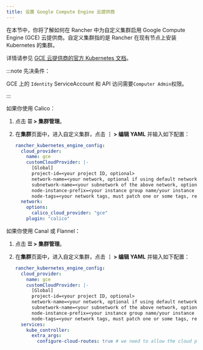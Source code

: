 ```yaml
---
title: 设置 Google Compute Engine 云提供商
---
```


在本节中，你将了解如何在 Rancher 中为自定义集群启用 Google Compute Engine (GCE) 云提供商。自定义集群指的是 Rancher 在现有节点上安装 Kubernetes 的集群。

详情请参见 [GCE 云提供商的官方 Kubernetes 文档](https://kubernetes.io/docs/concepts/cluster-administration/cloud-providers/#gce)。

:::note 先决条件：

GCE 上的 `Identity` ServiceAccount 和 API 访问需要`Computer Admin`权限。

:::

如果你使用 Calico：

1. 点击 **☰ > 集群管理**。
1. 在**集群**页面中，进入自定义集群，点击 **⋮ > 编辑 YAML** 并输入如下配置：

   ```yaml
   rancher_kubernetes_engine_config:
     cloud_provider:
       name: gce
       customCloudProvider: |-
         [Global]
         project-id=<your project ID, optional>
         network-name=<your network, optional if using default network>
         subnetwork-name=<your subnetwork of the above network, optional if using default network>
         node-instance-prefix=<your instance group name/your instance name specific prefix, required>
         node-tags=<your network tags, must patch one or some tags, required>
     network:
       options:
         calico_cloud_provider: "gce"
       plugin: "calico"
   ```

如果你使用 Canal 或 Flannel：

1. 点击 **☰ > 集群管理**。
1. 在**集群**页面中，进入自定义集群，点击 **⋮ > 编辑 YAML** 并输入如下配置：

   ```yaml
   rancher_kubernetes_engine_config:
     cloud_provider:
       name: gce
       customCloudProvider: |-
         [Global]
         project-id=<your project ID, optional>
         network-name=<your network, optional if using default network>
         subnetwork-name=<your subnetwork of the above network, optional if using default network>
         node-instance-prefix=<your instance group name/your instance name specific prefix, required>
         node-tags=<your network tags, must patch one or some tags, required>
     services:
       kube_controller:
         extra_args:
           configure-cloud-routes: true # we need to allow the cloud provider configure the routes for the hosts
   ```
